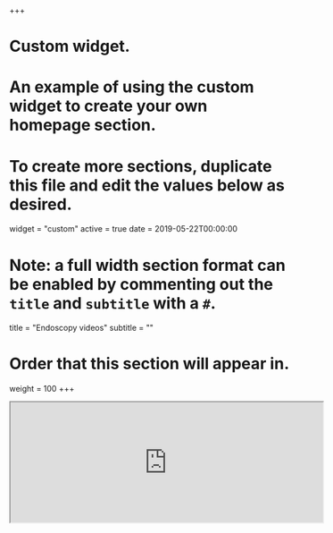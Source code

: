+++
# Custom widget.
# An example of using the custom widget to create your own homepage section.
# To create more sections, duplicate this file and edit the values below as desired.

widget = "custom"
active = true
date = 2019-05-22T00:00:00

# Note: a full width section format can be enabled by commenting out the `title` and `subtitle` with a `#`.
title = "Endoscopy videos"
subtitle = ""

# Order that this section will appear in.
weight = 100
+++
  

<iframe width='560' height='215' src='http://www.youtube.com/embed/videoseries?list=PLpzLzN1ax2RvcJP8Gx7j375fr5qG7LMZ7'></iframe>



